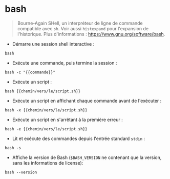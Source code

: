 # bash

> Bourne-Again SHell, un interpréteur de ligne de commande compatible avec `sh`.
> Voir aussi `histexpand` pour l'expansion de l'historique.
> Plus d'informations : <https://www.gnu.org/software/bash>.

- Démarre une session shell interactive :

`bash`

- Exécute une commande, puis termine la session :

`bash -c "{{commande}}"`

- Exécute un script :

`bash {{chemin/vers/le/script.sh}}`

- Exécute un script en affichant chaque commande avant de l'exécuter :

`bash -x {{chemin/vers/le/script.sh}}`

- Exécute un script en s'arrêtant à la première erreur :

`bash -e {{chemin/vers/le/script.sh}}`

- Lit et exécute des commandes depuis l'entrée standard `stdin` :

`bash -s`

- Affiche la version de Bash (`$BASH_VERSION` ne contenant que la version, sans les informations de license):

`bash --version`
